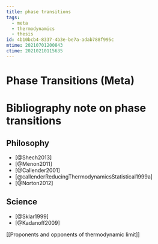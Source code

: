 ```yaml
---
title: phase transitions
tags:
  - meta
  - thermodynamics
  - thesis
id: 4b10bcb4-8337-4b3e-be7a-adab788f995c
mtime: 20210701200843
ctime: 20210210115635
---
```


# Phase Transitions (Meta)


# Bibliography note on phase transitions

## Philosophy

- [@Shech2013]
- [@Menon2011]
- [@Callender2001]
- [@callenderReducingThermodynamicsStatistical1999a]
- [@Norton2012]

## Science

- [@Sklar1999]
- [@Kadanoff2009]

[[Proponents and opponents of thermodynamic limit]]
